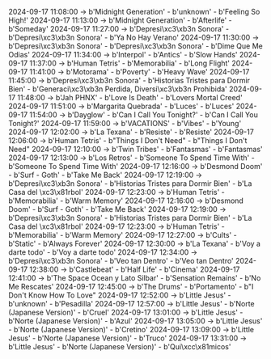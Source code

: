 2024-09-17 11:08:00 -> b'Midnight Generation' - b'unknown' - b'Feeling So High!'
2024-09-17 11:13:00 -> b'Midnight Generation' - b'Afterlife' - b'Someday'
2024-09-17 11:27:00 -> b'Depresi\xc3\xb3n Sonora' - b'Depresi\xc3\xb3n Sonora' - b'Ya No Hay Verano'
2024-09-17 11:30:00 -> b'Depresi\xc3\xb3n Sonora' - b'Depresi\xc3\xb3n Sonora' - b'Dime Que Me Odias'
2024-09-17 11:34:00 -> b'Interpol' - b'Antics' - b'Slow Hands'
2024-09-17 11:37:00 -> b'Human Tetris' - b'Memorabilia' - b'Long Flight'
2024-09-17 11:41:00 -> b'Motorama' - b'Poverty' - b'Heavy Wave'
2024-09-17 11:45:00 -> b'Depresi\xc3\xb3n Sonora' - b'Historias Tristes para Dormir Bien' - b'Generaci\xc3\xb3n Perdida, Diversi\xc3\xb3n Prohibida'
2024-09-17 11:48:00 -> b'Jah PHNX' - b'Love Is Death' - b'Lovers Mortal Creed'
2024-09-17 11:51:00 -> b'Margarita Quebrada' - b'Luces' - b'Luces'
2024-09-17 11:54:00 -> b'Dayglow' - b'Can I Call You Tonight?' - b'Can I Call You Tonight?'
2024-09-17 11:59:00 -> b'VACATIONS' - b'Vibes' - b'Young'
2024-09-17 12:02:00 -> b'La Texana' - b'Resiste' - b'Resiste'
2024-09-17 12:06:00 -> b'Human Tetris' - b"Things I Don't Need" - b"Things I Don't Need"
2024-09-17 12:10:00 -> b'Twin Tribes' - b'Fantasmas' - b'Fantasmas'
2024-09-17 12:13:00 -> b'Los Retros' - b'Someone To Spend Time With' - b'Someone To Spend Time With'
2024-09-17 12:16:00 -> b'Desmond Doom' - b'Surf - Goth' - b'Take Me Back'
2024-09-17 12:19:00 -> b'Depresi\xc3\xb3n Sonora' - b'Historias Tristes para Dormir Bien' - b'La Casa del \xc3\x81rbol'
2024-09-17 12:23:00 -> b'Human Tetris' - b'Memorabilia' - b'Warm Memory'
2024-09-17 12:16:00 -> b'Desmond Doom' - b'Surf - Goth' - b'Take Me Back'
2024-09-17 12:19:00 -> b'Depresi\xc3\xb3n Sonora' - b'Historias Tristes para Dormir Bien' - b'La Casa del \xc3\x81rbol'
2024-09-17 12:23:00 -> b'Human Tetris' - b'Memorabilia' - b'Warm Memory'
2024-09-17 12:27:00 -> b'Cults' - b'Static' - b'Always Forever'
2024-09-17 12:30:00 -> b'La Texana' - b'Voy a darte todo' - b'Voy a darte todo'
2024-09-17 12:34:00 -> b'Depresi\xc3\xb3n Sonora' - b'Veo tan Dentro' - b'Veo tan Dentro'
2024-09-17 12:38:00 -> b'Castlebeat' - b'Half Life' - b'Cinema'
2024-09-17 12:41:00 -> b'The Space Ocean y Lato Silbar' - b'Sensation Remains' - b'No Me Rescates'
2024-09-17 12:45:00 -> b'The Drums' - b'Portamento' - b"I Don't Know How To Love"
2024-09-17 12:52:00 -> b'Little Jesus' - b'unknown' - b'Pesadilla'
2024-09-17 12:57:00 -> b'Little Jesus' - b'Norte (Japanese Version)' - b'Cruel'
2024-09-17 13:01:00 -> b'Little Jesus' - b'Norte (Japanese Version)' - b'Azul'
2024-09-17 13:05:00 -> b'Little Jesus' - b'Norte (Japanese Version)' - b'Cretino'
2024-09-17 13:09:00 -> b'Little Jesus' - b'Norte (Japanese Version)' - b'Truco'
2024-09-17 13:31:00 -> b'Little Jesus' - b'Norte (Japanese Version)' - b'Qui\xcc\x81micos'
